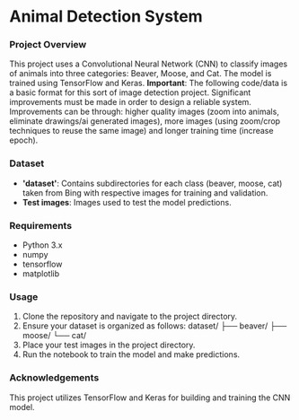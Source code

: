 # __Animal Detection System__

### __Project Overview__
This project uses a Convolutional Neural Network (CNN) to classify images of animals into three categories: Beaver, Moose, and Cat. The model is trained using TensorFlow and Keras.
__Important__: The following code/data is a basic format for this sort of image detection project. Significant improvements must be made in order to design a reliable system. Improvements can be through: higher quality images (zoom into animals, eliminate drawings/ai generated images), more images (using zoom/crop techniques to reuse the same image) and longer training time (increase epoch).

### __Dataset__
- **'dataset'**: Contains subdirectories for each class (beaver, moose, cat) taken from Bing with respective images for training and validation.
- **Test images**: Images used to test the model predictions.

### __Requirements__
- Python 3.x
- numpy
- tensorflow
- matplotlib

### __Usage__
1. Clone the repository and navigate to the project directory.
2. Ensure your dataset is organized as follows:
dataset/
├── beaver/
├── moose/
└── cat/
3. Place your test images in the project directory.
4. Run the notebook to train the model and make predictions.

### __Acknowledgements__
This project utilizes TensorFlow and Keras for building and training the CNN model.
